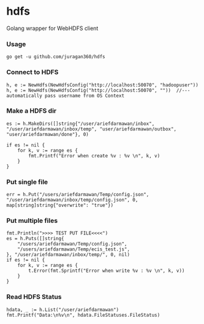 # hdfs
Golang wrapper for WebHDFS client

### Usage
```
go get -u github.com/juragan360/hdfs
```

### Connect to HDFS
```
h, e := NewHdfs(NewHdfsConfig("http://localhost:50070", "hadoopuser")) 
h, e := NewHdfs(NewHdfsConfig("http://localhost:50070", ""))  //--- automatically pass username from OS Context

```

### Make a HDFS dir
```
es := h.MakeDirs([]string{"/user/ariefdarmawan/inbox", "/user/ariefdarmawan/inbox/temp", "user/ariefdarmawan/outbox", "user/ariefdarmawan/done"}, 0)
	
if es != nil {
	for k, v := range es {
		fmt.Printf("Error when create %v : %v \n", k, v)
	}
}
```

### Put single file
```
err = h.Put("/users/ariefdarmawan/Temp/config.json", "/user/ariefdarmawan/inbox/temp/config.json", 0, map[string]string{"overwrite": "true"})
```

### Put multiple files
```
fmt.Println(">>>> TEST PUT FILE<<<<")
es = h.Puts([]string{
	"/users/ariefdarmawan/Temp/config.json",
	"/users/ariefdarmawan/Temp/ecis_test.js",
}, "/user/ariefdarmawan/inbox/temp/", 0, nil)
if es != nil {
	for k, v := range es {
		t.Error(fmt.Sprintf("Error when write %v : %v \n", k, v))
	}
}
```

### Read HDFS Status
```
hdata, _ := h.List("/user/ariefdarmawan")
fmt.Printf("Data:\n%v\n", hdata.FileStatuses.FileStatus)
```
